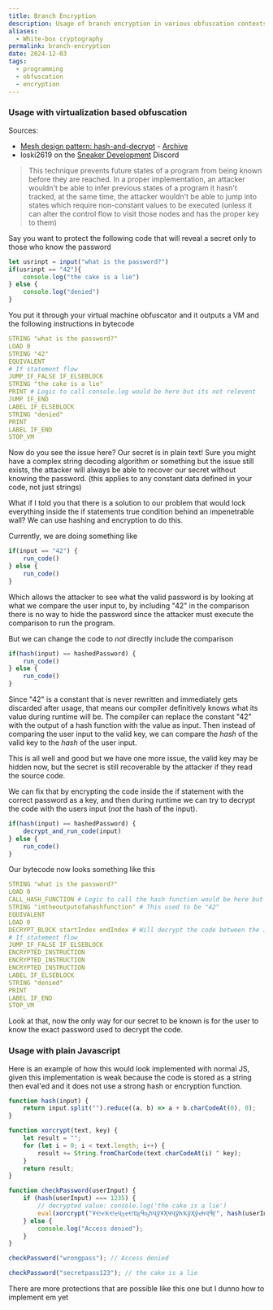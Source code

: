 ```yaml
---
title: Branch Encryption
description: Usage of branch encryption in various obfuscation contexts
aliases:
  - White-box cryptography
permalink: branch-encryption
date: 2024-12-03
tags:
  - programming
  - obfuscation
  - encryption
---
```

### Usage with virtualization based obfuscation

Sources:
- [Mesh design pattern: hash-and-decrypt](https://rdist.root.org/2007/04/09/mesh-design-pattern-hash-and-decrypt/) - [Archive](https://web.archive.org/web/20240117042122/https://rdist.root.org/2007/04/09/mesh-design-pattern-hash-and-decrypt/)
- loski2619 on the [Sneaker Development](https://discord.gg/sneakerdev) Discord

>This technique prevents future states of a program from being known before they are reached. In a proper implementation, an attacker wouldn't be able to infer previous states of a program it hasn't tracked, at the same time, the attacker wouldn't be able to jump into states which require non-constant values to be executed (unless it can alter the control flow to visit those nodes and has the proper key to them)

Say you want to protect the following code that will reveal a secret only to those who know the password

```javascript
let usrinpt = input("what is the password?")
if(usrinpt == "42"){
	console.log("the cake is a lie")
} else {
	console.log("denied")
}
```

You put it through your virtual machine obfuscator and it outputs a VM and the following instructions in bytecode

```yaml
STRING "what is the password?"
LOAD 0
STRING "42"
EQUIVALENT
# If statement flow
JUMP_IF_FALSE IF_ELSEBLOCK
STRING "the cake is a lie"
PRINT # Logic to call console.log would be here but its not relevent
JUMP IF_END
LABEL IF_ELSEBLOCK
STRING "denied"
PRINT
LABEL IF_END
STOP_VM
```

Now do you see the issue here? Our secret is in plain text! Sure you might have a complex string decoding algorithm or something but the issue still exists, the attacker will always be able to recover our secret without knowing the password. (this applies to any constant data defined in your code, not just strings)

What if I told you that there is a solution to our problem that would lock everything inside the if statements true condition behind an impenetrable wall? We can use hashing and encryption to do this.

Currently, we are doing something like
```javascript
if(input == "42") {
	run_code()
} else {
	run_code()
}
```

Which allows the attacker to see what the valid password is by looking at what we compare the user input to, by including "42" in the comparison there is no way to hide the password since the attacker must execute the comparison to run the program.

But we can change the code to *not* directly include the comparison
```javascript
if(hash(input) == hashedPassword) {
	run_code()
} else {
	run_code()
}
```

Since "42" is a constant that is never rewritten and immediately gets discarded after usage, that means our compiler definitively knows what its value during runtime will be. The compiler can replace the constant "42" with the output of a hash function with the value as input. Then instead of comparing the user input to the valid key, we can compare the *hash* of the valid key to the *hash* of the user input.

This is all well and good but we have one more issue, the valid key may be hidden now, but the secret is still recoverable by the attacker if they read the source code.

We can fix that by encrypting the code inside the if statement with the correct password as a key, and then during runtime we can try to decrypt the code with the users input (*not* the hash of the input).
```javascript
if(hash(input) == hashedPassword) {
	decrypt_and_run_code(input)
} else {
	run_code()
}
```

Our bytecode now looks something like this
```yaml
STRING "what is the password?"
LOAD 0
CALL_HASH_FUNCTION # Logic to call the hash function would be here but is not relevent
STRING "imtheoutputofahashfunction" # This used to be "42"
EQUIVALENT
LOAD 0
DECRYPT_BLOCK startIndex endIndex # Will decrypt the code between the JIF and label
# If statement flow
JUMP_IF_FALSE IF_ELSEBLOCK
ENCRYPTED_INSTRUCTION
ENCRYPTED_INSTRUCTION
ENCRYPTED_INSTRUCTION
LABEL IF_ELSEBLOCK
STRING "denied"
PRINT
LABEL IF_END
STOP_VM
```

Look at that, now the only way for our secret to be known is for the user to know the exact password used to decrypt the code.

### Usage with plain Javascript

Here is an example of how this would look implemented with normal JS, given this implementation is weak because the code is stored as a string then eval'ed and it does not use a strong hash or encryption function.

```javascript
function hash(input) {
	return input.split("").reduce((a, b) => a + b.charCodeAt(0), 0);
}

function xorcrypt(text, key) {
	let result = "";
	for (let i = 0; i < text.length; i++) {
		result += String.fromCharCode(text.charCodeAt(i) ^ key);
	}
	return result;
}

function checkPassword(userInput) {
	if (hash(userInput) === 1235) {
		// decrypted value: console.log('the cake is a lie')
		eval(xorcrypt("ҰҼҽҠҼҿҶӽҿҼҴӻӴҧһҶӳҰҲҸҶӳҺҠӳҲӳҿҺҶӴӺ", hash(userInput)));
	} else {
	    console.log("Access denied");
	}
}

checkPassword("wrongpass"); // Access denied

checkPassword("secretpass123"); // the cake is a lie
```


There are more protections that are possible like this one but I dunno how to implement em yet